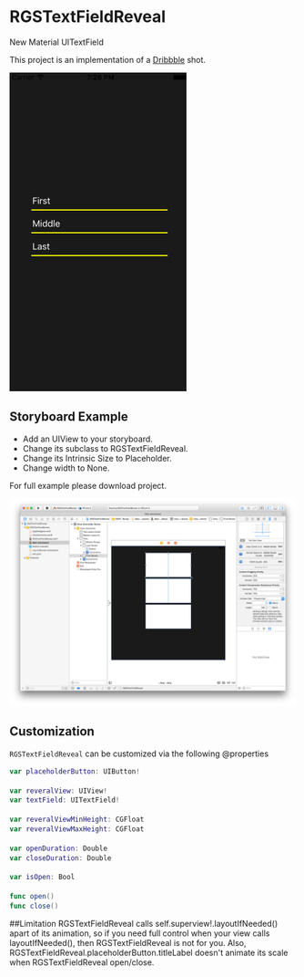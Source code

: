 # RGSTextFieldReveal

New Material UITextField

This project is an implementation of a [Dribbble](https://dribbble.com/shots/2197140-New-Material-Text-Fields) shot. 

<img src="https://github.com/RGSSoftware/RGSTextFieldReveal/blob/master/sceenshots/gif.gif" alt="iPhone 5" width="311" />

## Storyboard Example
- Add an UIView to your storyboard. 
- Change its subclass to RGSTextFieldReveal. 
- Change its Intrinsic Size to Placeholder.
- Change width to None.

For full example please download project.

<img src="https://github.com/RGSSoftware/RGSTextFieldReveal/blob/master/sceenshots/storyboard.png" alt="Storyboard" width="756" />

## Customization

`RGSTextFieldReveal` can be customized via the following @properties

```swift
var placeholderButton: UIButton!

var reveralView: UIView!
var textField: UITextField!
    
var reveralViewMinHeight: CGFloat
var reveralViewMaxHeight: CGFloat

var openDuration: Double
var closeDuration: Double

var isOpen: Bool

func open()
func close()
```

##Limitation
RGSTextFieldReveal calls self.superview!.layoutIfNeeded() apart of its animation, so if you need full control when your view calls layoutIfNeeded(), then RGSTextFieldReveal is not for you. Also, RGSTextFieldReveal.placeholderButton.titleLabel doesn't animate its scale when RGSTextFieldReveal open/close.

